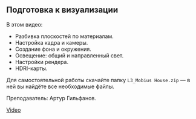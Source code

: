 ## Подготовка к визуализации

В этом видео:

- Разбивка плоскостей по материалам.
- Настройка кадра и камеры.
- Создание фона и окружения.
- Освещение: общий и направленный свет.
- Настройки рендера.
- HDRI-карты.

Для самостоятельной работы скачайте папку `L3_Mobius House.zip` — в ней вы найдёте все необходимые файлы.

Преподаватель: Артур Гильфанов.

[Video](https://player.softculture.cc/embed/MRG/MRG_6.21.01_L3-2_Lightning)

